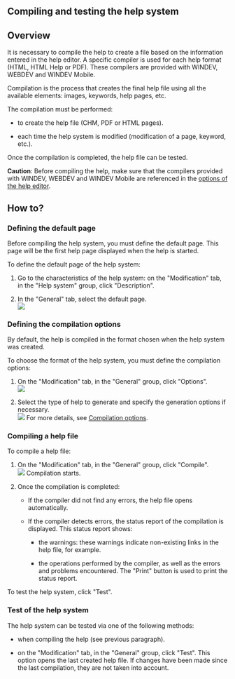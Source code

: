 


## Compiling and testing the help system
			



<a name="NOTE1"></a>
<a name="NOTE1_1"></a>


## Overview
<a name="overview_ELTTEXTE000187"></a>
It is necessary to compile the help to create a file based on the information entered in the help editor. A specific compiler is used for each help format (HTML, HTML Help or PDF). These compilers are provided with WINDEV, WEBDEV and WINDEV Mobile.

Compilation is the process that creates the final help file using all the available elements: images, keywords, help pages, etc.

The compilation must be performed:

- to create the help file (CHM, PDF or HTML pages).

- each time the help system is modified (modification of a page, keyword, etc.).




Once the compilation is completed, the help file can be tested.

**Caution**: Before compiling the help, make sure that the compilers provided with WINDEV, WEBDEV and WINDEV Mobile are referenced in the [options of the help editor](../Editeurs/2010020.md).

<a name="NOTE2"></a>
<a name="NOTE2_1"></a>


## How to?
<a name="how_ELTTEXTE000211"></a>


### Defining the default page
<a name="defining_the_default_page_ELTPARAGRAPHE000032"></a>

Before compiling the help system, you must define the default page. This page will be the first help page displayed when the help is started.

To define the default page of the help system: 

1. Go to the characteristics of the help system: on the "Modification" tab, in the "Help system" group, click "Description".

2. In the "General" tab, select the default page.<br>![](https://doc.pcsoft.fr/en-US/images/image.awp?langid=3&name=aide_compilation%20-%20HC%20N%B0001.gif)




<a name="NOTE2_2"></a>


### Defining the compilation options
<a name="defining_the_compilation_options_ELTPARAGRAPHE000057"></a>

By default, the help is compiled in the format chosen when the help system was created.

To choose the format of the help system, you must define the compilation options:

1. On the "Modification" tab, in the "General" group, click "Options".<br>![](https://doc.pcsoft.fr/en-US/images/image.awp?langid=3&name=aide_compilation%20-%20HC%20N%B0004%201.gif)


2. Select the type of help to generate and specify the generation options if necessary. <br>![](https://doc.pcsoft.fr/en-US/images/image.awp?langid=3&name=aide_compilation%20-%20HC%20N%B0004.gif)
For more details, see [Compilation options](../Editeurs/2010015.md).





<a name="NOTE2_3"></a>


### Compiling a help file
<a name="compiling_help_file_ELTPARAGRAPHE000091"></a>

To compile a help file: 

1. On the "Modification" tab, in the "General" group, click "Compile". <br>![](https://doc.pcsoft.fr/en-US/images/image.awp?langid=3&name=aide_compilation%20-%20HC%20N%B0004%202.gif)
Compilation starts.

2. Once the compilation is completed:

	- If the compiler did not find any errors, the help file opens automatically.

	- If the compiler detects errors, the status report of the compilation is displayed. This status report shows:

		- the warnings: these warnings indicate non-existing links in the help file, for example.

		- the operations performed by the compiler, as well as the errors and problems encountered. The "Print" button is used to print the status report.







To test the help system, click "Test".
<a name="NOTE2_4"></a>


### Test of the help system
<a name="test_the_help_system_ELTPARAGRAPHE000123"></a>

The help system can be tested via one of the following methods:

- when compiling the help (see previous paragraph). 

- on the "Modification" tab, in the "General" group, click "Test". This option opens the last created help file. If changes have been made since the last compilation, they are not taken into account.





